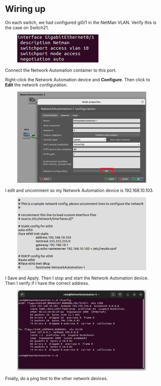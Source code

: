 # Wiring up

On each switch, we had configured gi0/1 in the NetMan VLAN. Verify this is the case on Switch21.

<figure><img src="../.gitbook/assets/image (3) (1) (1).png" alt=""><figcaption></figcaption></figure>

Connect the Network Automation container to this port.

Right-click the Network Automation device and **Configure**. Then click to **Edit** the network configuration.

<figure><img src="../.gitbook/assets/2.jpg" alt=""><figcaption></figcaption></figure>

I edit and uncomment so my Network Automation device is 192.168.10.103.

<figure><img src="../.gitbook/assets/image (4) (1).png" alt=""><figcaption></figcaption></figure>

I Save and Apply. Then I stop and start the Network Automation device. Then I verify if I have the correct address.

<figure><img src="../.gitbook/assets/image (5) (1).png" alt=""><figcaption></figcaption></figure>

Finally, do a ping test to the other network devices.
